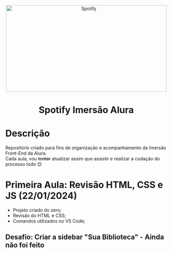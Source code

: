 <p align="center">
  <img width="500" height="270" alt="Spotify" src="https://github.com/ZeroLie/spotify-imersao-alura/assets/49824969/2fcb1d3b-3980-4db4-9b52-1872d4ff3076">
</p>

<h1 align="center"> Spotify Imersão Alura </h1>

# Descrição

Repositório criado para fins de organização e acompanhamento da Imersão Front-End da Alura. </br>
Cada aula, vou ~~tentar~~ atualizar assim que assistir e realizar a codação do processo todo 😊

# Primeira Aula: Revisão HTML, CSS e JS (22/01/2024)

- Projeto criado do zero;
- Revisão do HTML e CSS;
- Comandos utilizados no VS Code;

## Desafio: Criar a sidebar "Sua Biblioteca" - Ainda não foi feito

